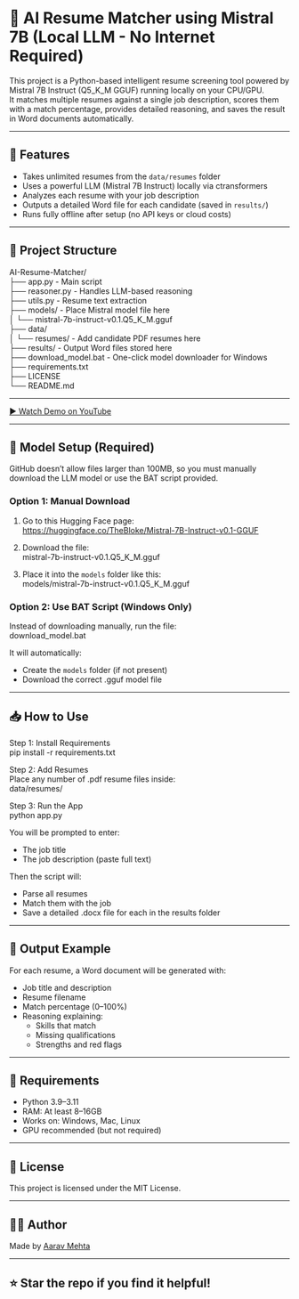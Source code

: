 # 🤖 AI Resume Matcher using Mistral 7B (Local LLM - No Internet Required)

This project is a Python-based intelligent resume screening tool powered by Mistral 7B Instruct (Q5_K_M GGUF) running locally on your CPU/GPU.  
It matches multiple resumes against a single job description, scores them with a match percentage, provides detailed reasoning, and saves the result in Word documents automatically.

---

## 🚀 Features

- Takes unlimited resumes from the `data/resumes` folder  
- Uses a powerful LLM (Mistral 7B Instruct) locally via ctransformers  
- Analyzes each resume with your job description  
- Outputs a detailed Word file for each candidate (saved in `results/`)  
- Runs fully offline after setup (no API keys or cloud costs)

---

## 📂 Project Structure

AI-Resume-Matcher/  
├── app.py                   - Main script  
├── reasoner.py              - Handles LLM-based reasoning  
├── utils.py                 - Resume text extraction  
├── models/                  - Place Mistral model file here  
│   └── mistral-7b-instruct-v0.1.Q5_K_M.gguf  
├── data/  
│   └── resumes/             - Add candidate PDF resumes here  
├── results/                 - Output Word files stored here  
├── download_model.bat      - One-click model downloader for Windows  
├── requirements.txt  
├── LICENSE  
└── README.md

---

[▶️ Watch Demo on YouTube](https://youtu.be/5H88hSNtpvM)

---

## 🧠 Model Setup (Required)

GitHub doesn’t allow files larger than 100MB, so you must manually download the LLM model or use the BAT script provided.

### Option 1: Manual Download

1. Go to this Hugging Face page:  
   https://huggingface.co/TheBloke/Mistral-7B-Instruct-v0.1-GGUF

2. Download the file:  
   mistral-7b-instruct-v0.1.Q5_K_M.gguf

3. Place it into the `models` folder like this:  
   models/mistral-7b-instruct-v0.1.Q5_K_M.gguf

### Option 2: Use BAT Script (Windows Only)
Instead of downloading manually, run the file:  
download_model.bat

It will automatically:
- Create the `models` folder (if not present)
- Download the correct .gguf model file

---

## 📥 How to Use

Step 1: Install Requirements  
pip install -r requirements.txt

Step 2: Add Resumes  
Place any number of .pdf resume files inside:  
data/resumes/

Step 3: Run the App  
python app.py

You will be prompted to enter:
- The job title  
- The job description (paste full text)

Then the script will:
- Parse all resumes  
- Match them with the job  
- Save a detailed .docx file for each in the results folder

---

## 📄 Output Example

For each resume, a Word document will be generated with:
- Job title and description  
- Resume filename  
- Match percentage (0–100%)  
- Reasoning explaining:  
  - Skills that match  
  - Missing qualifications  
  - Strengths and red flags

---

## 📄 Requirements
- Python 3.9–3.11  
- RAM: At least 8–16GB  
- Works on: Windows, Mac, Linux  
- GPU recommended (but not required)

---

## 🪪 License
This project is licensed under the MIT License.

---

## 👨‍💻 Author
Made by [Aarav Mehta](https://github.com/AaravMehta-07)

---

## ⭐ Star the repo if you find it helpful!
